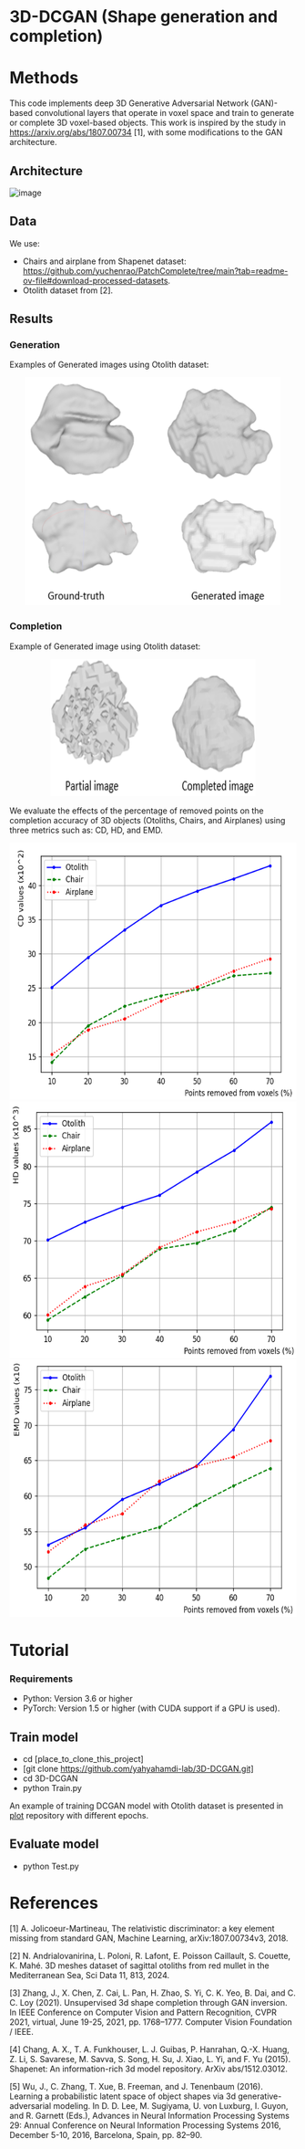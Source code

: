 # 3D-DCGAN (Shape generation and completion)

# Methods
This code implements deep 3D Generative Adversarial Network (GAN)-based convolutional layers that operate in voxel space and train to generate or complete 3D voxel-based objects. This work is inspired by the study in https://arxiv.org/abs/1807.00734 [1], with some modifications to the GAN architecture.
## Architecture

![image](https://github.com/user-attachments/assets/62945467-d054-4d52-b369-1d9c0d79f1c8)

## Data
We use:
- Chairs and airplane from Shapenet dataset: https://github.com/yuchenrao/PatchComplete/tree/main?tab=readme-ov-file#download-processed-datasets.
- Otolith dataset from [2].
## Results

### Generation
Examples of Generated images using Otolith dataset:

<p align="center"><img src="https://github.com/yahyahamdi-lab/3D-DCGAN/blob/main/Generated_images.PNG" width=450 height=400 /> </p>

### Completion

Example of Generated image using Otolith dataset:

<p align="center"><img src="https://github.com/yahyahamdi-lab/3D-DCGAN/blob/main/Completed_images.PNG" width=360 height=240 /> </p>

We evaluate the effects of the percentage of removed points on the completion accuracy of 3D objects (Otoliths, Chairs, and Airplanes) using three metrics such as: CD, HD, and EMD.

<p align="center">
<img src="https://github.com/yahyahamdi-lab/3D-DCGAN/blob/main/Completion_pourcentage_cd_metric.PNG" width=550 height=450 /> 
<img src="https://github.com/yahyahamdi-lab/3D-DCGAN/blob/main/Completion_pourcentage_hd_metric.PNG" width=550 height=450 />
<img src="https://github.com/yahyahamdi-lab/3D-DCGAN/blob/main/Completion_pourcentage_EMD_metric.PNG" width=550 height=450 />
</p>

# Tutorial

### Requirements
- Python: Version 3.6 or higher
- PyTorch: Version 1.5 or higher (with CUDA support if a GPU is used).
## Train model
- cd [place_to_clone_this_project]
- [git clone https://github.com/yahyahamdi-lab/3D-DCGAN.git]
- cd 3D-DCGAN
- python Train.py
  
An example of training DCGAN model with Otolith dataset is presented in <a href="https://github.com/yahyahamdi-lab/3D-DCGAN/tree/main/plot"> plot</a> repository with different epochs.
## Evaluate model
- python Test.py
  
# References
[1] A. Jolicoeur-Martineau, The relativistic discriminator: a key element missing from standard GAN, Machine Learning, arXiv:1807.00734v3, 2018.

[2] N. Andrialovanirina, L. Poloni, R. Lafont, E. Poisson Caillault, S. Couette, K. Mahé. 3D meshes dataset of sagittal otoliths from red mullet in the Mediterranean Sea, Sci Data
11, 813, 2024.

[3] Zhang, J., X. Chen, Z. Cai, L. Pan, H. Zhao, S. Yi, C. K. Yeo, B. Dai, and C. C. Loy (2021). Unsupervised 3d shape completion through GAN inversion. In IEEE Conference on Computer Vision and Pattern Recognition, CVPR 2021, virtual, June 19-25, 2021, pp. 1768–1777. Computer Vision Foundation / IEEE.

[4] Chang, A. X., T. A. Funkhouser, L. J. Guibas, P. Hanrahan, Q.-X. Huang, Z. Li, S. Savarese, M. Savva, S. Song, H. Su, J. Xiao, L. Yi, and F. Yu (2015). Shapenet: An information-rich 3d model repository. ArXiv abs/1512.03012.

[5] Wu, J., C. Zhang, T. Xue, B. Freeman, and J. Tenenbaum (2016). Learning a probabilistic latent space of object shapes via 3d generative-adversarial modeling. In D. D. Lee, M. Sugiyama,
U. von Luxburg, I. Guyon, and R. Garnett (Eds.), Advances in Neural Information Processing Systems 29: Annual Conference on Neural Information Processing Systems 2016, December 5-10, 2016, Barcelona, Spain, pp. 82–90.

